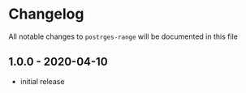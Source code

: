 # Changelog

All notable changes to `postrges-range` will be documented in this file

## 1.0.0 - 2020-04-10

- initial release
